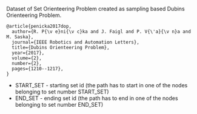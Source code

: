 Dataset of Set Orienteering Problem created as sampling based Dubins Orienteering Problem.

```
@article{penicka2017dop,
  author={R. P{\v e}ni{\v c}ka and J. Faigl and P. V{\'a}{\v n}a and M. Saska},
  journal={IEEE Robotics and Automation Letters},
  title={Dubins Orienteering Problem},
  year={2017},
  volume={2},
  number={2},
  pages={1210--1217},
}
```

 * START_SET - starting set id (the path has to start in one of the nodes belonging to set number START_SET) 
 * END_SET   - ending set id (the path has to end in one of the nodes belonging to set number END_SET) 